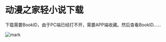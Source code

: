 # 动漫之家轻小说下载

下载需要BookID，由于PC端已经打不开，需要APP端收藏。然后查看BookID……



![mark](http://imgs.bizha.top/blog/181102/khAjgFdifk.jpg?imageslim)


